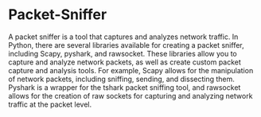 # Packet-Sniffer
A packet sniffer is a tool that captures and analyzes network traffic. In Python, there are several libraries available for creating a packet sniffer, including Scapy, pyshark, and rawsocket. These libraries allow you to capture and analyze network packets, as well as create custom packet capture and analysis tools. For example, Scapy allows for the manipulation of network packets, including sniffing, sending, and dissecting them. Pyshark is a wrapper for the tshark packet sniffing tool, and rawsocket allows for the creation of raw sockets for capturing and analyzing network traffic at the packet level.
